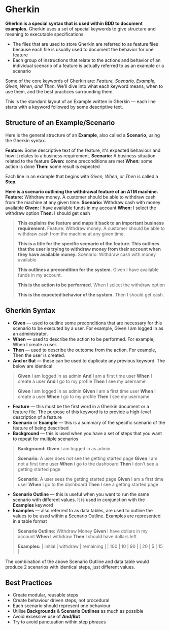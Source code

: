 # Gherkin

**Gherkin is a special syntax that is used within BDD to document examples.**
Gherkin uses a set of special keywords to give structure and meaning to executable specifications.
* The files that are used to store Gherkin are referred to as feature files because each file is usually used to document the behavior for one feature
* Each group of instructions that relate to the actions and behavior of an individual scenario of a feature is actually referred to as an example or a scenario

Some of the core keywords of Gherkin are: _Feature, Scenario, Example, Given, When, and Then_. We'll dive into what each keyword means, when to use them, and the best practices surrounding them.

This is the standard layout of an Example written in Gherkin — each line starts with a keyword followed by some descriptive text.

## Structure of an Example/Scenario
Here is the general structure of an **Example**, also called a **Scenario**, using the Gherkin syntax.

**Feature:** Some descriptive text of the feature, it's expected behaviour and how it relates to a business requirement.
**Scenario:** A business situation related to the feature
**Given:** some preconditions are met
**When:** some action is done
**Then:** some result is expected

Each line in an example that begins with _Given, When, or Then_ is called a **Step**.

**Here is a scenario outlining the withdrawal feature of an ATM machine.**
**Feature:** Withdraw money. A customer should be able to withdraw cash from the machine at any given time.
**Scenario:** Withdraw cash with money available
**Given:** I have available funds in my account
**When:** I select the withdraw option
**Then:** I should get cash

> **This explains the feature and maps it back to an important business requirement.**
> Feature: Withdraw money. A customer should be able to withdraw cash from the machine at any given time.
> 
> **This is a title for the specific scenario of the feature. This outlines that the user is trying to withdraw money from their account when they have available money.**
> Scenario: Withdraw cash with money available
>
> **This outlines a precondition for the system.**
>Given I have available funds in my account.
>
> **This is the action to be performed.**
> When I select the withdraw option
> 
> **This is the expected behavior of the system.**
>Then I should get cash.

## Gherkin Syntax
* **Given** — used to outline some preconditions that are necessary for this scenario to be executed by a user. For example, Given I am logged in as an administrator.
* **When** — used to describe the action to be performed. For example, When I create a user.
* **Then** — used to describe the outcome from the action. For example, Then the user is created.
* **And or But** — these can be used to duplicate any previous keyword. The below are identical
> **Given** I am logged in as admin
> **And** I am a first time user
> **When** I create a user
> **And** I go to my profile
> **Then** I see my username
> 
> **Given** I am logged in as admin
> **Given** I am a first time user
> **When** I create a user
> **When** I go to my profile
> **Then** I see my username

* **Feature** — this must be the first word in a Gherkin document or a feature file. The purpose of this keyword is to provide a high-level description of a feature
* **Scenario** or **Example** — this is a summary of the specific scenario of the feature of being described
* **Background** — this is used when you have a set of steps that you want to repeat for multiple scenarios
> **Background:**
> **Given** I am logged in as admin
> 
> **Scenario:** A user does not see the getting started page
> **Given** I am not a first time user
> **When** I go to the dashboard
> **Then** I don't see a getting started page
> 
> **Scenario:** A user sees the getting started page
> **Given** I am a first time user
> **When** I go to the dashboard
> **Then** I see a getting started page

* **Scenario Outline** — this is useful when you want to run the same scenario with different values. It is used in conjunction with the **Examples** keyword
* **Examples** — also referred to as data tables, are used to outline the values to be used within a Scenario Outline. Examples are represented in a table format
> **Scenario Outline:** Withdraw Money
> **Given** I have <initial> dollars in my account
> **When** I withdraw <withdraw>
> **Then** I should have <remaining> dollars left
> 
> **Examples:**
> | initial | withdraw | remaining |
> | 100     | 10       | 90        |
> | 20      | 5        | 15        |

The combination of the above Scenario Outline and data table would produce 2 scenarios with identical steps, just different values.

## Best Practices
* Create modular, reusable steps
* Create behaviour driven steps, not procedural
* Each scenario should represent one behaviour
* Utilise **Backgrounds** & **Scenario Outlines** as much as possible
* Avoid excessive use of **And/But**
* Try to avoid punctuation within step phrases